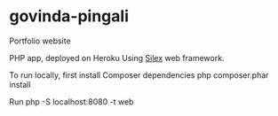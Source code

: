 # govinda-pingali
Portfolio website

PHP app, deployed on Heroku
Using [Silex](http://silex.sensiolabs.org/) web framework.

To run locally, first install Composer dependencies
php composer.phar install

Run
php -S localhost:8080 -t web

